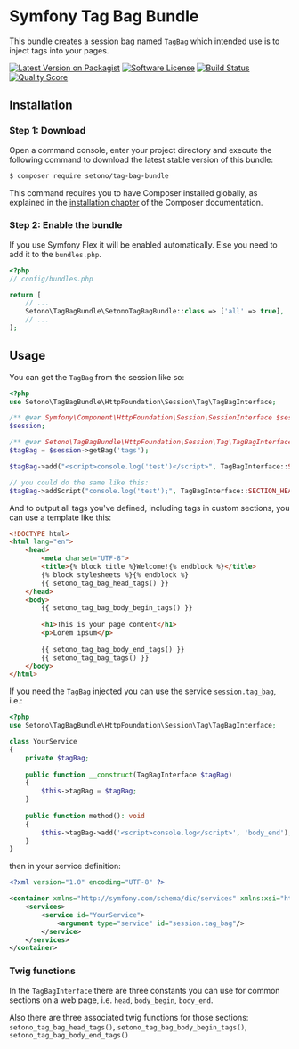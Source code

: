 # Symfony Tag Bag Bundle
This bundle creates a session bag named `TagBag` which intended use is to inject tags into your pages.

[![Latest Version on Packagist][ico-version]][link-packagist]
[![Software License][ico-license]](LICENSE)
[![Build Status][ico-travis]][link-travis]
[![Quality Score][ico-code-quality]][link-code-quality]

## Installation

### Step 1: Download

Open a command console, enter your project directory and execute the following command to download the latest stable version of this bundle:

```bash
$ composer require setono/tag-bag-bundle
```

This command requires you to have Composer installed globally, as explained in the [installation chapter](https://getcomposer.org/doc/00-intro.md) of the Composer documentation.

### Step 2: Enable the bundle

If you use Symfony Flex it will be enabled automatically. Else you need to add it to the `bundles.php`.

```php
<?php
// config/bundles.php

return [
    // ...
    Setono\TagBagBundle\SetonoTagBagBundle::class => ['all' => true],
    // ...
];
```

## Usage

You can get the `TagBag` from the session like so:

```php
<?php
use Setono\TagBagBundle\HttpFoundation\Session\Tag\TagBagInterface;

/** @var Symfony\Component\HttpFoundation\Session\SessionInterface $session */
$session;

/** @var Setono\TagBagBundle\HttpFoundation\Session\Tag\TagBagInterface $tagBag */
$tagBag = $session->getBag('tags');

$tagBag->add("<script>console.log('test')</script>", TagBagInterface::SECTION_HEAD);

// you could do the same like this:
$tagBag->addScript("console.log('test');", TagBagInterface::SECTION_HEAD);
```

And to output all tags you've defined, including tags in custom sections, you can use a template like this:

```html
<!DOCTYPE html>
<html lang="en">
    <head>
        <meta charset="UTF-8">
        <title>{% block title %}Welcome!{% endblock %}</title>
        {% block stylesheets %}{% endblock %}
        {{ setono_tag_bag_head_tags() }}
    </head>
    <body>
        {{ setono_tag_bag_body_begin_tags() }}
        
        <h1>This is your page content</h1>
        <p>Lorem ipsum</p>
        
        {{ setono_tag_bag_body_end_tags() }}
        {{ setono_tag_bag_tags() }}
    </body>
</html>
```

If you need the `TagBag` injected you can use the service `session.tag_bag`, i.e.:

```php
<?php
use Setono\TagBagBundle\HttpFoundation\Session\Tag\TagBagInterface;

class YourService
{
    private $tagBag;
    
    public function __construct(TagBagInterface $tagBag) 
    {
        $this->tagBag = $tagBag;
    }
    
    public function method(): void 
    {
        $this->tagBag->add('<script>console.log</script>', 'body_end');
    }
}
```

then in your service definition:

```xml
<?xml version="1.0" encoding="UTF-8" ?>

<container xmlns="http://symfony.com/schema/dic/services" xmlns:xsi="http://www.w3.org/2001/XMLSchema-instance" xsi:schemaLocation="http://symfony.com/schema/dic/services http://symfony.com/schema/dic/services/services-1.0.xsd">
    <services>
        <service id="YourService">
            <argument type="service" id="session.tag_bag"/>
        </service>
    </services>
</container>
```

### Twig functions

In the `TagBagInterface` there are three constants you can use for common sections on a web page, i.e. `head`, `body_begin`, `body_end`.

Also there are three associated twig functions for those sections: `setono_tag_bag_head_tags()`, `setono_tag_bag_body_begin_tags()`, `setono_tag_bag_body_end_tags()`

[ico-version]: https://img.shields.io/packagist/v/setono/tag-bag-bundle.svg?style=flat-square
[ico-license]: https://img.shields.io/badge/license-MIT-brightgreen.svg?style=flat-square
[ico-travis]: https://travis-ci.com/Setono/TagBagBundle.svg?branch=master
[ico-code-quality]: https://img.shields.io/scrutinizer/g/Setono/TagBagBundle.svg?style=flat-square

[link-packagist]: https://packagist.org/packages/setono/tag-bag-bundle
[link-travis]: https://travis-ci.com/Setono/TagBagBundle
[link-code-quality]: https://scrutinizer-ci.com/g/Setono/TagBagBundle
